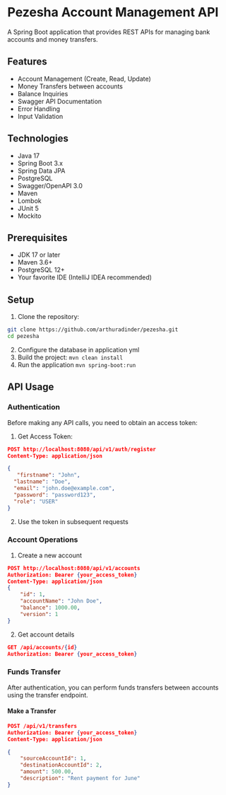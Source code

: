 # Pezesha Account Management API

A Spring Boot application that provides REST APIs for managing bank accounts and money transfers.

## Features

- Account Management (Create, Read, Update)
- Money Transfers between accounts
- Balance Inquiries
- Swagger API Documentation
- Error Handling
- Input Validation

## Technologies

- Java 17
- Spring Boot 3.x
- Spring Data JPA
- PostgreSQL
- Swagger/OpenAPI 3.0
- Maven
- Lombok
- JUnit 5
- Mockito

## Prerequisites

- JDK 17 or later
- Maven 3.6+
- PostgreSQL 12+
- Your favorite IDE (IntelliJ IDEA recommended)

## Setup

1. Clone the repository:
```bash
git clone https://github.com/arthuradinder/pezesha.git
cd pezesha
```
2. Configure the database in application yml
3. Build the project:
```mvn clean install```
4. Run the application
```mvn spring-boot:run```

## API Usage

### Authentication

Before making any API calls, you need to obtain an access token:

1. Get Access Token:
```json
POST http://localhost:8080/api/v1/auth/register
Content-Type: application/json

{
   "firstname": "John",
  "lastname": "Doe",
  "email": "john.doe@example.com",
  "password": "password123",
  "role": "USER"
}
```
2. Use the token in subsequent requests
### Account Operations
1. Create a new account
```json
POST http://localhost:8080/api/v1/accounts
Authorization: Bearer {your_access_token}
Content-Type: application/json
{
    "id": 1,
    "accountName": "John Doe",
    "balance": 1000.00,
    "version": 1
}
```
2. Get account details
```json
GET /api/accounts/{id}
Authorization: Bearer {your_access_token}
```
### Funds Transfer

After authentication, you can perform funds transfers between accounts using the transfer endpoint.

#### Make a Transfer

```json
POST /api/v1/transfers
Authorization: Bearer {your_access_token}
Content-Type: application/json

{
    "sourceAccountId": 1,
    "destinationAccountId": 2,
    "amount": 500.00,
    "description": "Rent payment for June"
}









